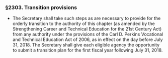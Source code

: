 ### §2303. Transition provisions
* The Secretary shall take such steps as are necessary to provide for the orderly transition to the authority of this chapter (as amended by the Strengthening Career and Technical Education for the 21st Century Act) from any authority under the provisions of the Carl D. Perkins Vocational and Technical Education Act of 2006, as in effect on the day before July 31, 2018. The Secretary shall give each eligible agency the opportunity to submit a transition plan for the first fiscal year following July 31, 2018.